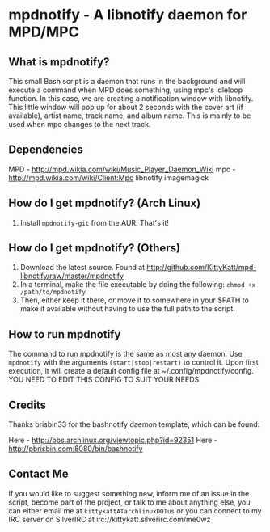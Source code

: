 mpdnotify - A libnotify daemon for MPD/MPC
===============

What is mpdnotify?
---------------------

This small Bash script is a daemon that runs in the background and will 
execute a command when MPD does something, using mpc's idleloop function. In 
this case, we are creating a notification window with libnotify. This little 
window will pop up for about 2 seconds with the cover art (if available), artist 
name, track name, and album name. This is mainly to be used when mpc changes to 
the next track.

Dependencies
---------------------
MPD - http://mpd.wikia.com/wiki/Music_Player_Daemon_Wiki
mpc - http://mpd.wikia.com/wiki/Client:Mpc
libnotify
imagemagick

How do I get mpdnotify? (Arch Linux)
---------------------

1. Install `mpdnotify-git` from the AUR. That's it!


How do I get mpdnotify? (Others)
---------------------

1. Download the latest source. Found at http://github.com/KittyKatt/mpd-libnotify/raw/master/mpdnotify
2. In a terminal, make the file executable by doing the following: `chmod +x /path/to/mpdnotify`
3. Then, either keep it there, or move it to somewhere in your $PATH to make it available without having to use the full path to the script.

How to run mpdnotify
------------------------

The command to run mpdnotify is the same as most any daemon. Use `mpdnotify` with the arguments
`(start|stop|restart)` to control it. Upon first execution, it will create a default config file at ~/.config/mpdnotify/config. YOU NEED TO EDIT THIS CONFIG TO SUIT YOUR NEEDS.

Credits
------------------------
Thanks brisbin33 for the bashnotify daemon template, which can be found:

Here - http://bbs.archlinux.org/viewtopic.php?id=92351
Here - http://pbrisbin.com:8080/bin/bashnotify

Contact Me
------------------------
If you would like to suggest something new, inform me of an issue in the
script, become part of the project, or talk to me about anything else,
you can either email me at `kittykattATarchlinuxDOTus` or you can connect
to my IRC server on SilverIRC at irc://kittykatt.silverirc.com/me0wz
